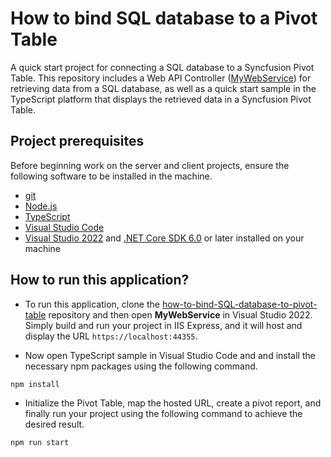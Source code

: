 # How to bind SQL database to a Pivot Table

A quick start project for connecting a SQL database to a Syncfusion Pivot Table. This repository includes a Web API Controller ([MyWebService](../MyWebService/)) for retrieving data from a SQL database, as well as a quick start sample in the TypeScript platform that displays the retrieved data in a Syncfusion Pivot Table.

## Project prerequisites

Before beginning work on the server and client projects, ensure the following software to be installed in the machine.

* [git](https://git-scm.com/downloads)
* [Node.js](https://nodejs.org/en/)
* [TypeScript](https://www.typescriptlang.org/)
* [Visual Studio Code](https://code.visualstudio.com/)
* [Visual Studio 2022](https://visualstudio.microsoft.com/downloads/ ) and [.NET Core SDK 6.0](https://dotnet.microsoft.com/en-us/download/dotnet/6.0) or later installed on your machine

## How to run this application?

* To run this application, clone the [how-to-bind-SQL-database-to-pivot-table](https://github.com/SyncfusionExamples/how-to-bind-SQL-database-to-pivot-table) repository and then open **MyWebService** in Visual Studio 2022. Simply build and run your project in IIS Express, and it will host and display the URL `https://localhost:44355`.

*  Now open TypeScript sample in Visual Studio Code and and install the necessary npm packages using the following command.

```sh
npm install
```

* Initialize the Pivot Table, map the hosted URL, create a pivot report, and finally run your project using the following command to achieve the desired result.

```sh
npm run start
```